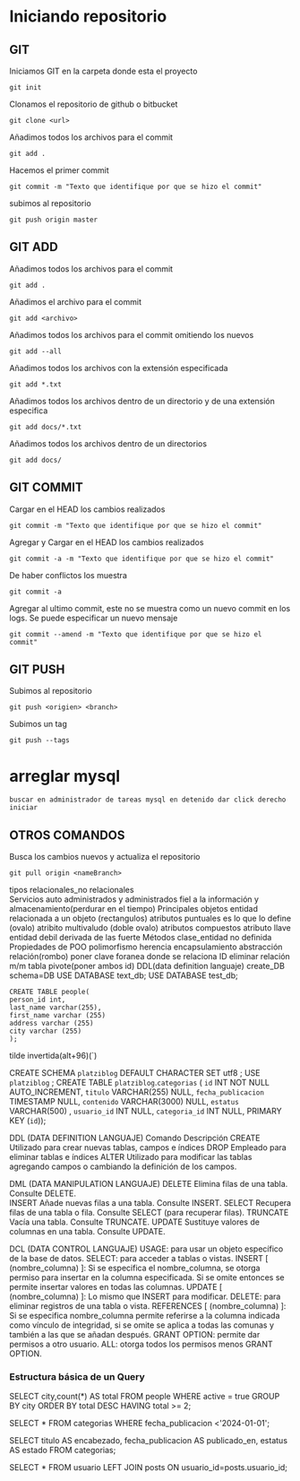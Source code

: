 # Iniciando repositorio

## GIT

Iniciamos GIT en la carpeta donde esta el proyecto

    git init

Clonamos el repositorio de github o bitbucket

    git clone <url>

Añadimos todos los archivos para el commit

    git add .

Hacemos el primer commit

    git commit -m "Texto que identifique por que se hizo el commit"

subimos al repositorio

    git push origin master

## GIT ADD

Añadimos todos los archivos para el commit

    git add .

Añadimos el archivo para el commit

    git add <archivo>

Añadimos todos los archivos para el commit omitiendo los nuevos

    git add --all 

Añadimos todos los archivos con la extensión especificada

    git add *.txt

Añadimos todos los archivos dentro de un directorio y de una extensión especifica

    git add docs/*.txt

Añadimos todos los archivos dentro de un directorios

    git add docs/

## GIT COMMIT

Cargar en el HEAD los cambios realizados

    git commit -m "Texto que identifique por que se hizo el commit"

Agregar y Cargar en el HEAD los cambios realizados

    git commit -a -m "Texto que identifique por que se hizo el commit"

De haber conflictos los muestra

    git commit -a 

Agregar al ultimo commit, este no se muestra como un nuevo commit en los logs. Se puede especificar un nuevo mensaje

    git commit --amend -m "Texto que identifique por que se hizo el commit"

## GIT PUSH

Subimos al repositorio

    git push <origien> <branch>

Subimos un tag

    git push --tags
# arreglar mysql
    buscar en administrador de tareas mysql en detenido dar click derecho iniciar 


## OTROS COMANDOS

Busca los cambios nuevos y actualiza el repositorio

    git pull origin <nameBranch>

tipos
    relacionales_no relacionales  
Servicios
    auto administrados y administrados
    fiel a la información y almacenamiento(perdurar en el tiempo)
Principales objetos
    entidad relacionada a un objeto (rectangulos)
    atributos puntuales es lo que lo define (ovalo)
        atribito multivaludo (doble ovalo)
        atributos compuestos
        atributo llave
entidad debil
    derivada de las fuerte
Métodos
clase_entidad no definida
Propiedades de POO
    polimorfismo
    herencia
    encapsulamiento
    abstracción
relación(rombo)
poner clave foranea donde se relaciona ID
     eliminar relación m/m tabla pivote(poner ambos id)
     DDL(data definition languaje)
    create_DB
    schema=DB
    USE DATABASE text_db;
    USE DATABASE test_db;

    CREATE TABLE people(
    person_id int,
    last_name varchar(255),
    first_name varchar (255)
    address varchar (255)
    city varchar (255)
    );
tilde invertida(alt+96)(`)

CREATE SCHEMA `platziblog` DEFAULT CHARACTER SET utf8 ;
USE `platziblog` ;
CREATE TABLE `platziblog`.`categorias` (
  `id` INT NOT NULL AUTO_INCREMENT,
  `titulo` VARCHAR(255) NULL,
  `fecha_publicacion` TIMESTAMP NULL,
  `contenido` VARCHAR(3000) NULL,
  `estatus` VARCHAR(500) ,
   `usuario_id` INT NULL,
   `categoria_id` INT NULL,
  PRIMARY KEY (`id`));

DDL (DATA DEFINITION LANGUAJE)
    Comando	Descripción
CREATE	Utilizado para crear nuevas tablas, campos e índices
DROP	Empleado para eliminar tablas e índices
ALTER	Utilizado para modificar las tablas agregando campos o cambiando la definición de los campos.

DML (DATA MANIPULATION LANGUAJE)
    DELETE	Elimina filas de una tabla. Consulte DELETE.    
INSERT	Añade nuevas filas a una tabla. Consulte INSERT.
SELECT	Recupera filas de una tabla o fila. Consulte SELECT (para recuperar filas).
TRUNCATE	Vacía una tabla. Consulte TRUNCATE.
UPDATE	Sustituye valores de columnas en una tabla. Consulte UPDATE.

DCL (DATA CONTROL LANGUAJE)
    USAGE: para usar un objeto específico de la base de datos.
SELECT: para acceder a tablas o vistas.
INSERT [ (nombre_columna) ]: Si se especifica el nombre_columna, se otorga permiso para insertar en la columna especificada. Si se omite entonces se permite insertar valores en todas las columnas.
UPDATE [ (nombre_columna) ]: Lo mismo que INSERT para modificar.
DELETE: para eliminar registros de una tabla o vista.
REFERENCES [ (nombre_columna) ]: Si se especifica nombre_columna permite referirse a la columna indicada como vínculo de integridad, si se omite se aplica a todas las comunas y también a las que se añadan después.
GRANT OPTION: permite dar permisos a otro usuario.
ALL: otorga todos los permisos menos GRANT OPTION.

 ### Estructura básica de un Query
  SELECT city,count(*) AS total
  FROM people
  WHERE active = true
  GROUP BY city
  ORDER BY total DESC
  HAVING total >= 2;

SELECT *
FROM categorias
WHERE fecha_publicacion <'2024-01-01';

SELECT titulo AS encabezado, fecha_publicacion AS publicado_en, estatus AS estado
FROM categorias;

SELECT *
FROM usuario
LEFT JOIN posts ON usuario_id=posts.usuario_id;